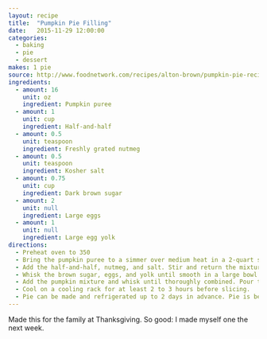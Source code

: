```yaml
---
layout: recipe
title:  "Pumpkin Pie Filling"
date:   2015-11-29 12:00:00
categories:
  - baking
  - pie
  - dessert
makes: 1 pie
source: http://www.foodnetwork.com/recipes/alton-brown/pumpkin-pie-recipe.html
ingredients:
  - amount: 16
    unit: oz
    ingredient: Pumpkin puree
  - amount: 1
    unit: cup
    ingredient: Half-and-half
  - amount: 0.5
    unit: teaspoon
    ingredient: Freshly grated nutmeg
  - amount: 0.5
    unit: teaspoon
    ingredient: Kosher salt
  - amount: 0.75
    unit: cup
    ingredient: Dark brown sugar
  - amount: 2
    unit: null
    ingredient: Large eggs
  - amount: 1
    unit: null
    ingredient: Large egg yolk
directions:
  - Preheat oven to 350
  - Bring the pumpkin puree to a simmer over medium heat in a 2-quart saucepan.
  - Add the half-and-half, nutmeg, and salt. Stir and return the mixture to a simmer. Remove the pumpkin mixture from the heat and cool for 10 minutes.
  - Whisk the brown sugar, eggs, and yolk until smooth in a large bowl.
  - Add the pumpkin mixture and whisk until thoroughly combined. Pour the prepared filling into the warm pie crust and bake on the same half sheet pan until the center jiggles slightly but the sides of the filling are set, 45 to 50 minutes.
  - Cool on a cooling rack for at least 2 to 3 hours before slicing.
  - Pie can be made and refrigerated up to 2 days in advance. Pie is best the day after it is made.
---
```


Made this for the family at Thanksgiving. So good: I made myself one the next week.
